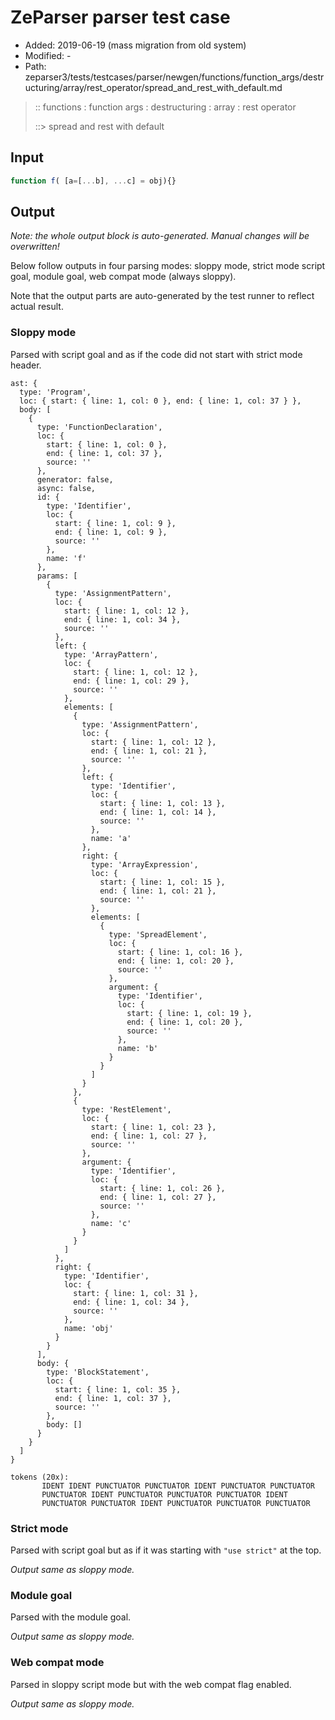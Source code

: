 # ZeParser parser test case

- Added: 2019-06-19 (mass migration from old system)
- Modified: -
- Path: zeparser3/tests/testcases/parser/newgen/functions/function_args/destructuring/array/rest_operator/spread_and_rest_with_default.md

> :: functions : function args : destructuring : array : rest operator
>
> ::> spread and rest with default

## Input

`````js
function f( [a=[...b], ...c] = obj){}
`````

## Output

_Note: the whole output block is auto-generated. Manual changes will be overwritten!_

Below follow outputs in four parsing modes: sloppy mode, strict mode script goal, module goal, web compat mode (always sloppy).

Note that the output parts are auto-generated by the test runner to reflect actual result.

### Sloppy mode

Parsed with script goal and as if the code did not start with strict mode header.

`````
ast: {
  type: 'Program',
  loc: { start: { line: 1, col: 0 }, end: { line: 1, col: 37 } },
  body: [
    {
      type: 'FunctionDeclaration',
      loc: {
        start: { line: 1, col: 0 },
        end: { line: 1, col: 37 },
        source: ''
      },
      generator: false,
      async: false,
      id: {
        type: 'Identifier',
        loc: {
          start: { line: 1, col: 9 },
          end: { line: 1, col: 9 },
          source: ''
        },
        name: 'f'
      },
      params: [
        {
          type: 'AssignmentPattern',
          loc: {
            start: { line: 1, col: 12 },
            end: { line: 1, col: 34 },
            source: ''
          },
          left: {
            type: 'ArrayPattern',
            loc: {
              start: { line: 1, col: 12 },
              end: { line: 1, col: 29 },
              source: ''
            },
            elements: [
              {
                type: 'AssignmentPattern',
                loc: {
                  start: { line: 1, col: 12 },
                  end: { line: 1, col: 21 },
                  source: ''
                },
                left: {
                  type: 'Identifier',
                  loc: {
                    start: { line: 1, col: 13 },
                    end: { line: 1, col: 14 },
                    source: ''
                  },
                  name: 'a'
                },
                right: {
                  type: 'ArrayExpression',
                  loc: {
                    start: { line: 1, col: 15 },
                    end: { line: 1, col: 21 },
                    source: ''
                  },
                  elements: [
                    {
                      type: 'SpreadElement',
                      loc: {
                        start: { line: 1, col: 16 },
                        end: { line: 1, col: 20 },
                        source: ''
                      },
                      argument: {
                        type: 'Identifier',
                        loc: {
                          start: { line: 1, col: 19 },
                          end: { line: 1, col: 20 },
                          source: ''
                        },
                        name: 'b'
                      }
                    }
                  ]
                }
              },
              {
                type: 'RestElement',
                loc: {
                  start: { line: 1, col: 23 },
                  end: { line: 1, col: 27 },
                  source: ''
                },
                argument: {
                  type: 'Identifier',
                  loc: {
                    start: { line: 1, col: 26 },
                    end: { line: 1, col: 27 },
                    source: ''
                  },
                  name: 'c'
                }
              }
            ]
          },
          right: {
            type: 'Identifier',
            loc: {
              start: { line: 1, col: 31 },
              end: { line: 1, col: 34 },
              source: ''
            },
            name: 'obj'
          }
        }
      ],
      body: {
        type: 'BlockStatement',
        loc: {
          start: { line: 1, col: 35 },
          end: { line: 1, col: 37 },
          source: ''
        },
        body: []
      }
    }
  ]
}

tokens (20x):
       IDENT IDENT PUNCTUATOR PUNCTUATOR IDENT PUNCTUATOR PUNCTUATOR
       PUNCTUATOR IDENT PUNCTUATOR PUNCTUATOR PUNCTUATOR IDENT
       PUNCTUATOR PUNCTUATOR IDENT PUNCTUATOR PUNCTUATOR PUNCTUATOR
`````

### Strict mode

Parsed with script goal but as if it was starting with `"use strict"` at the top.

_Output same as sloppy mode._

### Module goal

Parsed with the module goal.

_Output same as sloppy mode._

### Web compat mode

Parsed in sloppy script mode but with the web compat flag enabled.

_Output same as sloppy mode._
